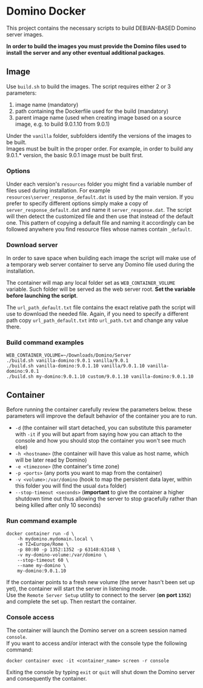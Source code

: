 # Domino Docker
This project contains the necessary scripts to build DEBIAN-BASED Domino server images.

**In order to build the images you must provide the Domino files used to install the server and any other eventual additional packages**.

## Image
Use `build.sh` to build the images. The script requires either 2 or 3 parameters:

1. image name (mandatory)
2. path containing the Dockerfile used for the build (mandatory)
3. parent image name (used when creating image based on a source image, e.g. to build 9.0.1.10 from 9.0.1)

Under the `vanilla` folder, subfolders identify the versions of the images to be built.  
Images must be built in the proper order. For example, in order to build any 9.0.1.* version, the basic 9.0.1 image must be built first.

### Options
Under each version's `resources` folder you might find a variable number of files used during installation.
For example `resources\server_response_default.dat` is used by the main version. If you prefer to specify different options simply make a copy of `server_response_default.dat` and name it `server_response.dat`. The script will then detect the customized file and then use that instead of the default one. This pattern of copying a default file and naming it accordingly can be followed anywhere you find resource files whose names contain `_default`.

### Download server
In order to save space when building each image the script will make use of a temporary web server container to serve any Domino file used during the installation.

The container will map any local folder set as `WEB_CONTAINER_VOLUME` variable. Such folder will be served as the web server root. **Set the variable before launching the script**.

The `url_path_default.txt` file contains the exact relative path the script will use to download the needed file. Again, if you need to specify a different path copy `url_path_default.txt` into `url_path.txt` and change any value there.

### Build command examples
```
WEB_CONTAINER_VOLUME=~/Downloads/Domino/Server
./build.sh vanilla-domino:9.0.1 vanilla/9.0.1
./build.sh vanilla-domino:9.0.1.10 vanilla/9.0.1.10 vanilla-domino:9.0.1
./build.sh my-domino:9.0.1.10 custom/9.0.1.10 vanilla-domino:9.0.1.10
```

## Container
Before running the container carefully review the parameters below. these parameters will improve the default behavior of the container you are to run.

* `-d` (the container will start detached, you can substitute this parameter with `-it` if you will but apart from saying how you can attach to the console and how you should stop the container you won't see much else)
* `-h <hostname>` (the container will have this value as host name, which will be later read by Domino)
* `-e <timezone>` (the container's time zone)
* `-p <ports>` (any ports you want to map from the container)
* `-v <volume>:/var/domino` (hook to map the persistent data layer, within this folder you will find the usual `data` folder)
* `--stop-timeout <seconds>` (**important** to give the container a higher shutdown time out thus allowing the server to stop gracefully rather than being killed after only 10 seconds)

### Run command example
```
docker container run -d \
    -h mydomino.mydomain.local \
    -e TZ=Europe/Rome \
    -p 80:80 -p 1352:1352 -p 63148:63148 \
    -v my-domino-volume:/var/domino \
    --stop-timeout 60 \
    --name my-domino \
    my-domino:9.0.1.10
```

If the container points to a fresh new volume (the server hasn't been set up yet), the container will start the server in listening mode.  
Use the `Remote Server Setup` utility to connect to the server (**on port `1352`**) and complete the set up. Then restart the container.

### Console access
The container will launch the Domino server on a screen session named `console`.  
If you want to access and/or interact with the console type the following command:

```
docker container exec -it <container_name> screen -r console
```
Exiting the console by typing `exit` or `quit` will shut down the Domino server and consequently the container.
